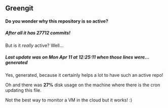 ## Greengit

#### Do you wonder why this repository is so active?

##### After all it has 27712 commits!

But is it *really* active? Well...

##### Last update was on Mon Apr 11 at 12:25:11 when those lines were... generated

Yes, generated, because it certainly helps a lot to have such an active repo!

Oh and there was **27%** disk usage on the machine
where there is the cron updating this file.

Not the best way to monitor a VM in the cloud but it works! :)
